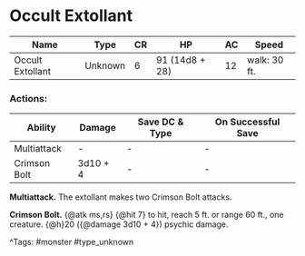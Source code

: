 # Occult Extollant

| Name | Type | CR | HP | AC | Speed |
|------|------|----|----|----|-------|
| Occult Extollant | Unknown | 6 | 91 (14d8 + 28) | 12 | walk: 30 ft. |

### Actions:

| Ability | Damage | Save DC & Type | On Successful Save |
|---------|--------|----------------|--------------------|
| Multiattack | - | - | - |
| Crimson Bolt | 3d10 + 4 | - | - |


**Multiattack.** The extollant makes two Crimson Bolt attacks.

**Crimson Bolt.** {@atk ms,rs} {@hit 7} to hit, reach 5 ft. or range 60 ft., one creature. {@h}20 ({@damage 3d10 + 4}) psychic damage.

^Tags: #monster #type_unknown